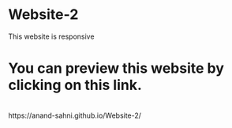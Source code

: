 # Website-2
This website is responsive
<br/>
# You can preview this website by clicking on this link.
<br/>
https://anand-sahni.github.io/Website-2/
